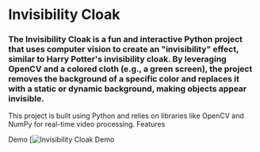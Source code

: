 # Invisibility Cloak
### The Invisibility Cloak is a fun and interactive Python project that uses computer vision to create an "invisibility" effect, similar to Harry Potter's invisibility cloak. By leveraging OpenCV and a colored cloth (e.g., a green screen), the project removes the background of a specific color and replaces it with a static or dynamic background, making objects appear invisible.
This project is built using Python and relies on libraries like OpenCV and NumPy for real-time video processing.
Features


Demo
[![Invisibility Cloak Demo](https://github.com/Sushanthsush43/InvisibilityCloak/blob/main/demo.gif)
